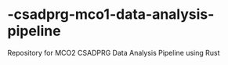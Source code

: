 # -csadprg-mco1-data-analysis-pipeline
Repository for MCO2 CSADPRG Data Analysis Pipeline using Rust 
